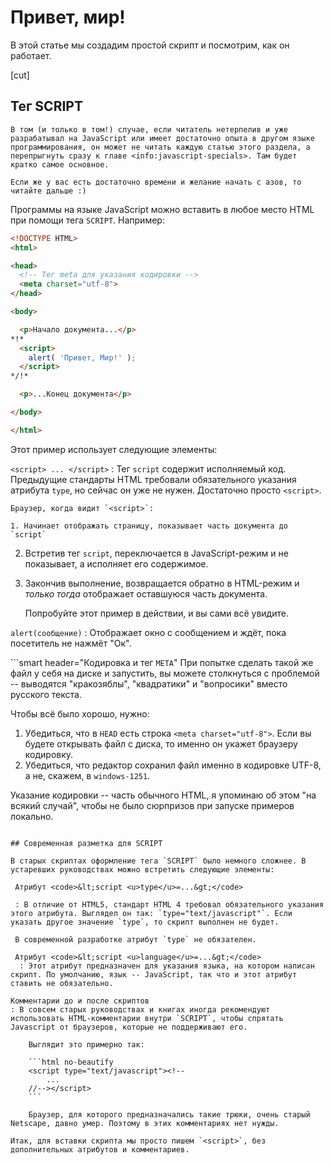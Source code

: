 # Привет, мир!

В этой статье мы создадим простой скрипт и посмотрим, как он работает.

[cut]

## Тег SCRIPT

```smart header="А побыстрее?"
В том (и только в том!) случае, если читатель нетерпелив и уже разрабатывал на JavaScript или имеет достаточно опыта в другом языке программирования, он может не читать каждую статью этого раздела, а перепрыгнуть сразу к главе <info:javascript-specials>. Там будет кратко самое основное.

Если же у вас есть достаточно времени и желание начать с азов, то читайте дальше :)
```

Программы на языке JavaScript можно вставить в любое место HTML при помощи тега `SCRIPT`. Например:

```html run height=100
<!DOCTYPE HTML>
<html>

<head>
  <!-- Тег meta для указания кодировки -->
  <meta charset="utf-8">
</head>

<body>

  <p>Начало документа...</p>
*!*
  <script>
    alert( 'Привет, Мир!' );
  </script>
*/!*

  <p>...Конец документа</p>

</body>

</html>
```

Этот пример использует следующие элементы:

`<script> ... </script>`
: Тег `script` содержит исполняемый код. Предыдущие стандарты HTML требовали обязательного указания атрибута `type`, но сейчас он уже не нужен. Достаточно просто `<script>`.

    Браузер, когда видит `<script>`:

    1. Начинает отображать страницу, показывает часть документа до `script`
2. Встретив тег `script`, переключается в JavaScript-режим и не показывает, а исполняет его содержимое.
3. Закончив выполнение, возвращается обратно в HTML-режим и *только тогда* отображает оставшуюся часть документа.

    Попробуйте этот пример в действии, и вы сами всё увидите.

`alert(сообщение)`
: Отображает окно с сообщением и ждёт, пока посетитель не нажмёт "Ок".

```smart header="Кодировка и тег `META`"
При попытке сделать такой же файл у себя на диске и запустить, вы можете столкнуться с проблемой -- выводятся "кракозяблы", "квадратики" и "вопросики" вместо русского текста.

Чтобы всё было хорошо, нужно:

1. Убедиться, что в `HEAD` есть строка `<meta charset="utf-8">`. Если вы будете открывать файл с диска, то именно он укажет браузеру кодировку.
2. Убедиться, что редактор сохранил файл именно в кодировке UTF-8, а не, скажем, в `windows-1251`.

Указание кодировки -- часть обычного HTML, я упоминаю об этом "на всякий случай", чтобы не было сюрпризов при запуске примеров локально.
```

## Современная разметка для SCRIPT

В старых скриптах оформление тега `SCRIPT` было немного сложнее. В устаревших руководствах можно встретить следующие элементы:

 Атрибут <code>&lt;script <u>type</u>=...&gt;</code>

 : В отличие от HTML5, стандарт HTML 4 требовал обязательного указания этого атрибута. Выглядел он так: `type="text/javascript"`. Если указать другое значение `type`, то скрипт выполнен не будет.

 В современной разработке атрибут `type` не обязателен.

 Атрибут <code>&lt;script <u>language</u>=...&gt;</code>
  : Этот атрибут предназначен для указания языка, на котором написан скрипт. По умолчанию, язык -- JavaScript, так что и этот атрибут ставить не обязательно.

Комментарии до и после скриптов
: В совсем старых руководствах и книгах иногда рекомендуют использовать HTML-комментарии внутри `SCRIPT`, чтобы спрятать Javascript от браузеров, которые не поддерживают его.

    Выглядит это примерно так:

    ```html no-beautify
    <script type="text/javascript"><!--
        ...
    //--></script>
    ```

    Браузер, для которого предназначались такие трюки, очень старый Netscape, давно умер. Поэтому в этих комментариях нет нужды.

Итак, для вставки скрипта мы просто пишем `<script>`, без дополнительных атрибутов и комментариев.


